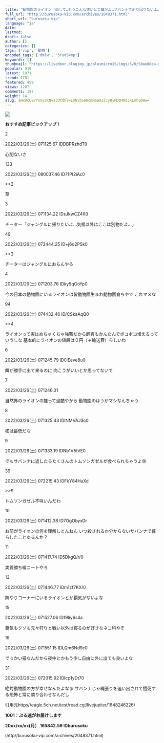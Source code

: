 ```yaml
---
title: "動物園のライオン「返して…もうこんな狭いとこ嫌だよ…サバンナで走り回りたいよ…」 "
full_url: "http://burusoku-vip.com/archives/2048371.html"
short_url: "burusoku-vip"
language: "ja"
date: 
lastmod: 
draft: false
author: []
categories: []
tags: ['vip', '動物']
encoded_tags: ['dmlw', '5YuV54mp']
keywords: []
thumbnail: "https://livedoor.blogimg.jp/plusmicro26/imgs/5/0/50ae08e4-s.png"
popular: 919
latest: 1871
trend: 1781
featured: 459
views: 1207
comments: 197
weight: 14
slug: aHR0cC8vYnVydXNva3UtdmlwLmNvbS9hcmNoaXZlcy8yMDQ4MzcxLmh0bWw=
---
```


![](https://livedoor.blogimg.jp/plusmicro26/imgs/5/0/50ae08e4-s.png)

<div><p><b>おすすめ記事ピックアップ！</b></p> <p class='g-ad1'> </p> <p class='g-ad2'> </p> <p></p> <p>2 <p> 2022/03/26(土) 071125.67 IDDBPRzhdT0</p></p><p> 心配ないさ </p> <p>133 <p> 2022/03/26(土) 080037.46 ID71PI2iAc0</p></p><p> <p class='anchor'>>>2</p> 草 </p> <p>3 <p> 2022/03/26(土) 071134.22 IDsJkwCZ4K0</p></p><p> チーター「ジャングルに帰りたいよ…気候以外はここは別物だよ…」 </p> <p>49 <p> 2022/03/26(土) 072444.25 ID+j6o2PSk0</p></p><p> <p class='anchor'>>>3</p> チーターはジャングルにおらんやろ </p> <p>4 <p> 2022/03/26(土) 071203.76 IDky5qOoYp0</p></p><p> 今の日本の動物園にいるライオンは皆動物園生まれ動物園育ちやで これマメな </p> <p>94 <p> 2022/03/26(土) 074432.46 ID/CSkaAqQ0</p></p><p> <p class='anchor'>>>4</p> ライオンって実はめちゃくちゃ強靭だから飼育もかんたんでポコポコ増えるっていうしな 基本的にライオンの値段は０円（＋輸送費）らしいわ </p> <p>6 <p> 2022/03/26(土) 071245.79 ID0lEeve8u0</p></p><p> 餌が勝手に出て来るのに 向こうがいいとか思ってないで </p> <p>7 <p> 2022/03/26(土) 071246.31 </p></p><p> 自然界のライオンの雄って過酷やから 動物園のほうがマシなんちゃう </p> <p>8 <p> 2022/03/26(土) 071325.43 IDINMVAJ3o0</p></p><p> 檻は最低だな </p> <p>9 <p> 2022/03/26(土) 071333.19 IDNb1V5tVE0</p></p><p> でもサバンナに返したらたくさんのトムソンガゼルが食べられちゃうよ😢 </p> <p>39 <p> 2022/03/26(土) 072215.43 IDFkY84HuXd</p></p><p> <p class='anchor'>>>9</p> トムソンガゼル不味いんだわ </p> <p>10 <p> 2022/03/26(土) 071412.38 ID7OgObyxDr</p></p><p> お前がライオンの何を理解しとんねん いつ殺されるか分からないサバンナで暮らしたことあるんか？ </p> <p>11 <p> 2022/03/26(土) 071417.74 ID5DkgQ/r/0</p></p><p> 実質勝ち組ニートやろ </p> <p>13 <p> 2022/03/26(土) 071446.77 IDm1zf7KX/0</p></p><p> 餌やりコーナーにいるライオンとか覇気がないよな </p> <p>15 <p> 2022/03/26(土) 071527.06 ID19Iiy6s4a</p></p><p> 覇気もクソも元々狩りと戦い以外は寝るのが好きなネコ科やぞ </p> <p>19 <p> 2022/03/26(土) 071551.15 IDLQm6Nd9e0</p></p><p> でっかい猫なんだから夜中とかもう少し自由に外に出ても良いよな </p> <p>31 <p> 2022/03/26(土) 072015.92 IDIcp1yDt70</p></p><p> 絶対動物園の方が幸せなんだよなぁ サバンナじゃ縄張りを追い出されて餓死する恐怖と常に隣り合わせなんだし </p> <p>引用元https//eagle.5ch.net/test/read.cgi/livejupiter/1648246226/</p> <p id='csw_block'></p> <p id='divSP1'> </p> <p><b>1001：ぶる速がお届けします <p> 20xx/xx/xx(月） 165842.59 IDburusoku</p></b></p> <p class='g-ad1'> </p> <p class='g-ad2'> </p> <p id='divSP'> </p> </div>

(http//burusoku-vip.com/archives/2048371.html)
